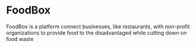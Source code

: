 # FoodBox
FoodBox is a platform connect businesses, like restaurants, with non-profit organizations to provide food to the disadvantaged while cutting down on food waste

